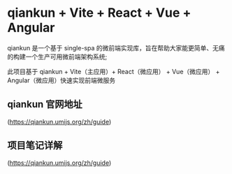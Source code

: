 # qiankun + Vite + React + Vue + Angular

qiankun 是一个基于 single-spa 的微前端实现库，旨在帮助大家能更简单、无痛的构建一个生产可用微前端架构系统;

此项目基于 qiankun + Vite（主应用）+ React（微应用） + Vue（微应用） + Angular（微应用）快速实现前端微服务

## qiankun 官网地址

(https://qiankun.umijs.org/zh/guide)

## 项目笔记详解

(https://qiankun.umijs.org/zh/guide)


